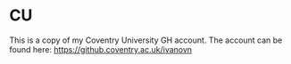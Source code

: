 # CU
This is a copy of my Coventry University GH account. The account can be found here: https://github.coventry.ac.uk/ivanovn
